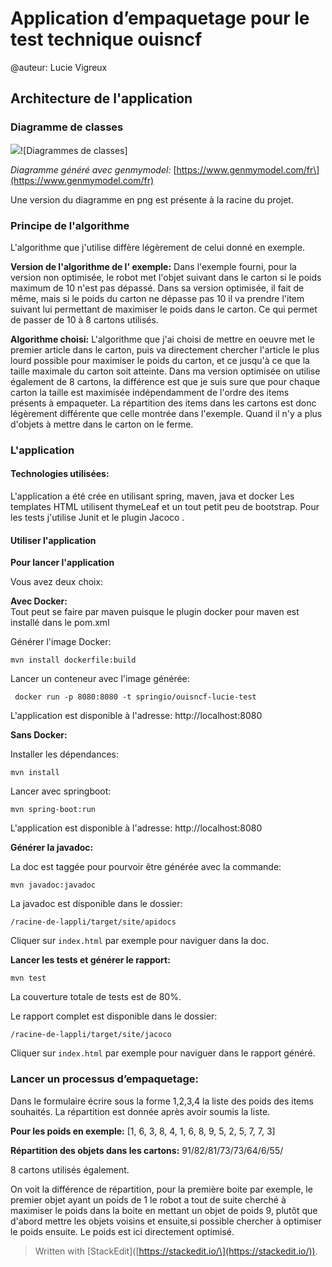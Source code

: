 
  # Application d’empaquetage pour le test technique ouisncf    

@auteur: Lucie Vigreux    

## Architecture de l'application    

### Diagramme de classes    

![](https://lh3.googleusercontent.com/KssjbF-DVrIPCuDhHNeNlVZoGOgMklo0_2COQAi3crRpypWE2tvNXf8taj4ePWnk-GkRjWbO_qL8)!\[Diagrammes de classes\]   

*Diagramme généré avec genmymodel:*  \[https://www.genmymodel.com/fr\](https://www.genmymodel.com/fr)     

Une version du diagramme en png est présente à la racine du projet.    

### Principe de l'algorithme    

L'algorithme que j'utilise diffère légèrement de celui donné en exemple.

 **Version de l'algorithme de l' exemple:** Dans l'exemple fourni, pour la version non optimisée, le robot met l'objet suivant dans le carton si le poids maximum de 10 n'est pas dépassé. Dans sa version optimisée, il fait de même, mais si le poids du carton ne dépasse pas 10 il va prendre l'item suivant lui permettant de maximiser le poids dans le carton. Ce qui permet de passer de 10 à 8 cartons utilisés.    

**Algorithme choisi:** L'algorithme que j'ai choisi de mettre en oeuvre met le premier article dans le carton, puis va directement chercher l'article le plus lourd possible pour maximiser le poids du carton, et ce jusqu'à ce que la taille maximale du carton soit atteinte. Dans ma version optimisée on utilise également de 8 cartons, la différence est que je suis sure que pour chaque carton la taille est maximisée indépendamment de l'ordre des items présents à empaqueter.  La répartition des items dans les cartons est donc légèrement différente que celle montrée dans l'exemple.  Quand il n'y a plus d'objets à mettre dans le carton on le ferme.    

### L'application    

#### Technologies utilisées:    

L'application a été crée en utilisant spring, maven, java et docker  Les templates HTML utilisent thymeLeaf et un tout petit peu de bootstrap.  Pour les tests j'utilise Junit et le plugin Jacoco .    

#### Utiliser l'application    

**Pour lancer l'application**     

Vous avez deux choix:

**Avec Docker:**   
Tout peut se faire par maven puisque le plugin docker pour maven est installé dans le pom.xml    

Générer l'image Docker:   

    mvn install dockerfile:build   

Lancer un conteneur avec l'image générée:   

     docker run -p 8080:8080 -t springio/ouisncf-lucie-test 
  
L'application est disponible à l'adresse:   http://localhost:8080   

**Sans Docker:**  

Installer les dépendances:  

    mvn install  

Lancer avec springboot:  

    mvn spring-boot:run  

L'application est disponible à l'adresse:   http://localhost:8080   
  
**Générer la javadoc:**

La doc est taggée pour pourvoir être générée avec la commande:

    mvn javadoc:javadoc

La javadoc est disponible dans le dossier:

    /racine-de-lappli/target/site/apidocs
    
Cliquer sur `index.html` par exemple pour naviguer dans la doc.

**Lancer les tests et générer le rapport:**

    mvn test

La couverture totale de tests est de 80%.    

Le rapport complet est disponible dans le dossier:

    /racine-de-lappli/target/site/jacoco

Cliquer sur `index.html` par exemple pour naviguer dans le rapport généré.

### Lancer un processus d’empaquetage:
 
 Dans le formulaire écrire sous la forme 1,2,3,4 la liste des poids des items souhaités. La répartition est donnée après avoir soumis la liste.    
 
**Pour les poids en exemple:**
[1, 6, 3, 8, 4, 1, 6, 8, 9, 5, 2, 5, 7, 7, 3]

**Répartition des objets dans les cartons:**
91/82/81/73/73/64/6/55/

8 cartons utilisés également.

On voit la différence de répartition, pour la première boite par exemple, le premier objet ayant un poids de 1 le robot a tout de suite cherché à maximiser le poids dans la boite en mettant un objet de poids 9, plutôt que d'abord mettre les objets voisins  et ensuite,si possible chercher à optimiser le poids ensuite. 
Le poids est ici directement optimisé.

> Written with \[StackEdit\](\[https://stackedit.io/\](https://stackedit.io/)).










